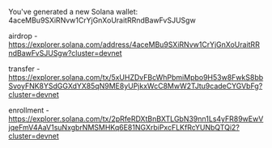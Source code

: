 You've generated a new Solana wallet:  4aceMBu9SXiRNvw1CrYjGnXoUraitRRndBawFvSJUSgw

airdrop - https://explorer.solana.com/address/4aceMBu9SXiRNvw1CrYjGnXoUraitRRndBawFvSJUSgw?cluster=devnet

transfer - https://explorer.solana.com/tx/5xUHZDvFBcWhPbmiMpbo9H53w8FwkS8bbSvoyFNK8YSdGGXdYX85qN9ME8yUPjkxWcC8MwW2TJtu9cadeCYGVbFg?cluster=devnet

enrollment - https://explorer.solana.com/tx/2pRfeRDXtBnBXTLGbN39nn1Ls4yFR89wEwVjqeFmV4AaV1suNxgbrNMSMHKq6E81NGXrbiPxcFLKfRcYUNbQTQi2?cluster=devnet